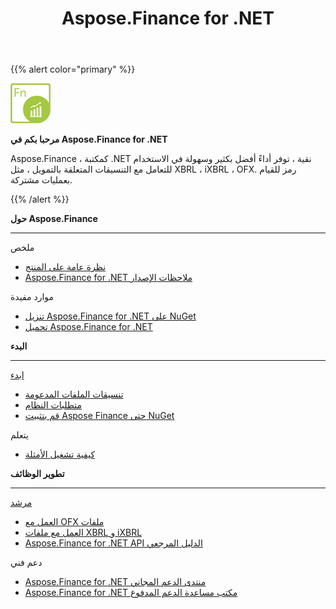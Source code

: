 ﻿---
title: Aspose.Finance for .NET
linktitle: Aspose.Finance for .NET
keywords: finance,xbrl,ixbrl,ofx,.net,dotnet,C#
description: يوفر أداءً أفضل بكثير وسهولة في الاستخدام لمعالجة التنسيقات المتعلقة بالتمويل ، مثل XBRL ، iXBRL ، OFX باستخدام C#
type: docs
weight: 10
url: /ar/net/
is_root: true
aliases:
  - /net/working-with-aspose-finance/ 
---
{{% alert color="primary" %}} 

<img src="home_1.png" style="width:64px;height:64px;" alt="Aspose.Finance for .NET Product Logo" />

**مرحبا بكم في Aspose.Finance for .NET**

Aspose.Finance ، كمكتبة .NET نقية ، توفر أداءً أفضل بكثير وسهولة في الاستخدام للتعامل مع التنسيقات المتعلقة بالتمويل ، مثل XBRL ، iXBRL ، OFX. رمز للقيام بعمليات مشتركة.

{{% /alert %}}

<div class="row">
	<div class="col-md-4">
		<p><b>حول Aspose.Finance</b></p>
			<hr><p>ملخص</p></hr>
			<ul>
				<li><a href="/finance/ar/net/product-overview/">نظرة عامة على المنتج</a></li>
			  <li><a href="/finance/ar/net/release-notes/">Aspose.Finance for .NET ملاحظات الإصدار</a></li>
			</ul>            
	        <p>موارد مفيدة</p>
			<ul>
				<li><a href="https://www.nuget.org/packages/Aspose.Finance/">تنزيل Aspose.Finance for .NET على NuGet</a></li>
				<li><a href="https://downloads.aspose.com/finance/net">تحميل Aspose.Finance for .NET</a></li>
			</ul>
	</div>
	<div class="col-md-4">
		<p><b>البدء</b></p>
			<hr><p><a href="/finance/ar/net/getting-started/">ابدء</a></p></hr>
			<ul>
				<li><a href="/finance/ar/net/supported-file-formats/">تنسيقات الملفات المدعومة</a></li>
				<li><a href="/finance/ar/net/system-requirements/">متطلبات النظام</a></li>
				<li><a href="/finance/ar/net/installation/">قم بتثبيت Aspose Finance حتى NuGet</a></li>
			</ul>
			<p>يتعلم</p>
			<ul>
				<li><a href="/finance/ar/net/how-to-run-the-examples/">كيفية تشغيل الأمثلة</a></li>
			</ul>
	</div>
	<div class="col-md-4">
		<p><b>تطوير الوظائف</b></p>
			<hr><p><a href="/finance/ar/net/developer-guide/">مرشد</a></p></hr>
			<ul>
				<li><a href="/finance/ar/net/working-with-ofx-files/">العمل مع OFX ملفات</a></li>
				<li><a href="/finance/ar/net/working-with-xbrl-and-ixbrl-files/">العمل مع ملفات XBRL و iXBRL</a></li>
				<li><a href="https://reference.aspose.com/finance/net">Aspose.Finance for .NET API الدليل المرجعي</a></li>
			</ul>	
			<p>دعم فني</p>
			<ul>
				<li><a href="https://forum.aspose.com/c/finance/43">Aspose.Finance for .NET منتدى الدعم المجاني</a></li>
				<li><a href="https://helpdesk.aspose.com/">Aspose.Finance for .NET مكتب مساعدة الدعم المدفوع</a></li>
			</ul>
	</div>
</div>
